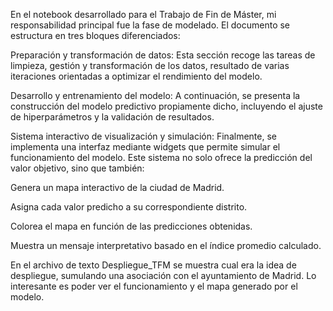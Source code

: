 En el notebook desarrollado para el Trabajo de Fin de Máster, mi responsabilidad principal fue la fase de modelado. El documento se estructura en tres bloques diferenciados:

Preparación y transformación de datos:
Esta sección recoge las tareas de limpieza, gestión y transformación de los datos, resultado de varias iteraciones orientadas a optimizar el rendimiento del modelo.

Desarrollo y entrenamiento del modelo:
A continuación, se presenta la construcción del modelo predictivo propiamente dicho, incluyendo el ajuste de hiperparámetros y la validación de resultados.

Sistema interactivo de visualización y simulación:
Finalmente, se implementa una interfaz mediante widgets que permite simular el funcionamiento del modelo. Este sistema no solo ofrece la predicción del valor objetivo, sino que también:

Genera un mapa interactivo de la ciudad de Madrid.

Asigna cada valor predicho a su correspondiente distrito.

Colorea el mapa en función de las predicciones obtenidas.

Muestra un mensaje interpretativo basado en el índice promedio calculado.

En el archivo de texto Despliegue_TFM se muestra cual era la idea de despliegue, sumulando una asociación con el ayuntamiento de Madrid. 
Lo interesante es poder ver el funcionamiento y el mapa generado por el modelo. 

